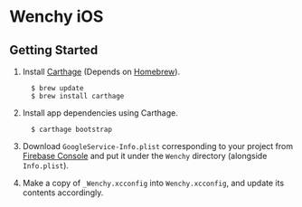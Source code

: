 # Wenchy iOS

## Getting Started

1. Install [Carthage](https://github.com/Carthage/Carthage) (Depends on [Homebrew](https://brew.sh)).

    ```
      $ brew update
      $ brew install carthage
    ```

2. Install app dependencies using Carthage.

    ```
      $ carthage bootstrap
    ```

3. Download `GoogleService-Info.plist` corresponding to your project from [Firebase Console](https://console.firebase.google.com) and put it under the `Wenchy` directory (alongside `Info.plist`).

4. Make a copy of `_Wenchy.xcconfig` into `Wenchy.xcconfig`, and update its contents accordingly.
